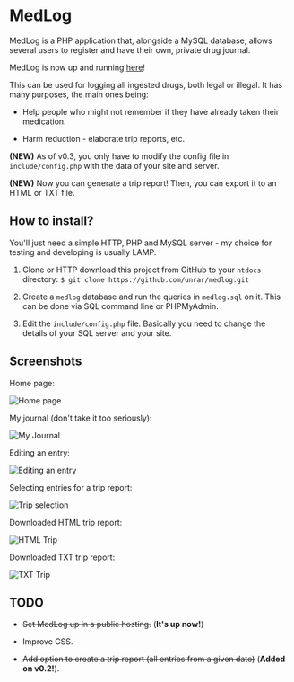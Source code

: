 # MedLog

MedLog is a PHP application that, alongside a MySQL database, allows several users
to register and have their own, private drug journal.

MedLog is now up and running [here](http://medlog.byethost12.com)!

This can be used for logging all ingested drugs, both legal or illegal. It has
many purposes, the main ones being:

* Help people who might not remember if they have already taken their medication.

* Harm reduction - elaborate trip reports, etc.

**(NEW)** As of v0.3, you only have to modify the config file in `include/config.php` with the data
of your site and server.

**(NEW)** Now you can generate a trip report! Then, you can export it to an HTML or TXT file.

## How to install?
You'll just need a simple HTTP, PHP and MySQL server - my choice for testing and developing is usually LAMP. 

1. Clone or HTTP download this project from GitHub to your `htdocs` directory: `$ git clone https://github.com/unrar/medlog.git` 

2. Create a `medlog` database and run the queries in `medlog.sql` on it. This can be done via SQL command line or PHPMyAdmin.

3. Edit the `include/config.php` file. Basically you need to change the details of your SQL server and your site.

## Screenshots

Home page:

![Home page](http://i.imgur.com/ZGQH9IS.png)

My journal (don't take it too seriously):

![My Journal](http://i.imgur.com/LUvPrCR.png)

Editing an entry:

![Editing an entry](http://i.imgur.com/b0Bar0k.png)

Selecting entries for a trip report:

![Trip selection](http://i.imgur.com/d8dNQ7V.png)

Downloaded HTML trip report:

![HTML Trip](http://i.imgur.com/3taHFuX.png)

Downloaded TXT trip report:

![TXT Trip](http://i.imgur.com/g1PXaHR.png)

## TODO
* ~~Set MedLog up in a public hosting.~~ (**It's up now!**)

* Improve CSS.

* ~~Add option to create a trip report (all entries from a given date)~~ (**Added on v0.2!**).
